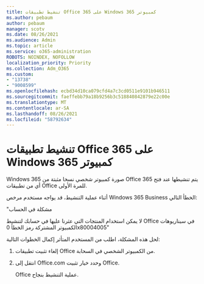 ```yaml
---
title: تنشيط تطبيقات Office 365 على Windows 365 كمبيوتر
ms.author: pebaum
author: pebaum
manager: scotv
ms.date: 08/26/2021
ms.audience: Admin
ms.topic: article
ms.service: o365-administration
ROBOTS: NOINDEX, NOFOLLOW
localization_priority: Priority
ms.collection: Adm_O365
ms.custom:
- "13738"
- "9008599"
ms.openlocfilehash: ecbd34d10ca079cfd4a7c3cd0511e9101b946511
ms.sourcegitcommit: faeffebb79a18b9256b3c518840842879e22c00e
ms.translationtype: MT
ms.contentlocale: ar-SA
ms.lasthandoff: 08/26/2021
ms.locfileid: "58792634"
---
```

# <a name="activating-office-365-applications-on-windows-365-pcs"></a>تنشيط تطبيقات Office 365 على Windows 365 كمبيوتر

Windows 365 صورة كمبيوتر شخصي نسخا مثبتة من Office 365 يتم تنشيطها عند فتح أي من تطبيقات Office للمرة الأولى.

أثناء عملية التنشيط، قد يواجه مستخدم مرخص Windows 365 Business الخطأ التالي:

"مشكلة في الحساب

لا يمكن استخدام المنتجات التي عثرنا عليها في حسابك لتنشيط Office في سيناريوهات الكمبيوتر المشتركة رمز الخطأ 0x80004005"

لحل هذه المشكلة، اطلب من المستخدم المتأثر إكمال الخطوات التالية: 

1. إلغاء تثبيت تطبيقات Office من الكمبيوتر الشخصي في السحابة.
1. انتقل إلى Office.com وحدد خيار تثبيت Office.

    Office عملية التنشيط بنجاح.
